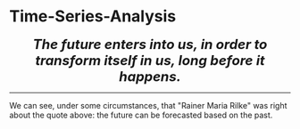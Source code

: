 # Time-Series-Analysis

<p align="center">
  <em><strong style="font-size:24px;">The future enters into us, in order to transform itself in us, long before it happens.</strong></em>
</p>

------
We can see, under some circumstances, that "Rainer Maria Rilke" was right about the quote above: the future can be forecasted based on the past.
